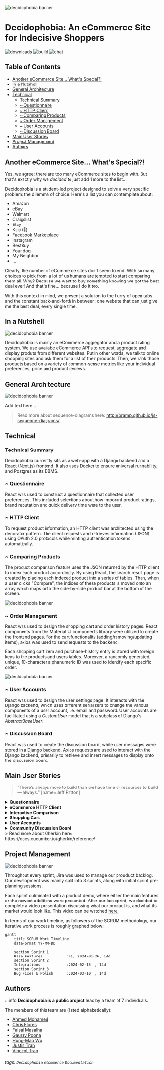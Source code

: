 <img src="README_images/decidophobia banner.png" alt="decidophobia banner"/>

**Decidophobia**: An eCommerce Site for Indecisive Shoppers 
===
![downloads](https://img.shields.io/github/downloads/atom/atom/total.svg)
![build](https://img.shields.io/appveyor/ci/:user/:repo.svg)
![chat](https://img.shields.io/discord/:serverId.svg)

## Table of Contents

<!-- TOC start (generated with https://github.com/derlin/bitdowntoc) -->

- [Another eCommerce Site... What's Special?!](#another-ecommerce-site-whats-special)
- [In a Nutshell](#in-a-nutshell)
- [General Architecture](#general-architecture)
- [Technical](#technical)
   * [Technical Summary](#technical-summary)
   * [~ Questionnaire](#-questionnaire)
   * [~ HTTP Client](#-http-client)
   * [~ Comparing Products](#-comparing-products)
   * [~ Order Management](#-order-management)
   * [~ User Accounts](#-user-accounts)
   * [~ Discussion Board](#-discussion-board)
- [Main User Stories](#main-user-stories)
- [Project Management](#project-management)
- [Authors](#authors)

<!-- TOC end -->

<!-- TOC --><a name="another-ecommerce-site-whats-special"></a>
## Another eCommerce Site... What's Special?!
Yes, we agree: there are too many eCommerce sites to begin with. But that's exactly why we *decided* to just add 1 more to the list...

Decidophobia is a student-led project designed to solve a very specific problem: the dilemma of choice. Here's a list you can contemplate about:
* Amazon
* eBay
* Walmart
* Craigslist
* Etsy
* Kijiji (🍁)
* Facebook Marketplace
* Instagram
* BestBuy
* Your dog
* My Neighbor
* ...

Clearly, the number of eCommerce sites don't seem to end. With so many choices to pick from, a lot of us humans are tempted to start comparing them all. Why? Because we want to buy something knowing we got the best deal ever! And that's fine... because I do it too. 

With this context in mind, we present a solution to the flurry of open tabs and the constant back-and-forth in between: one website that can just give me the best deal, every single time. 

<!-- TOC --><a name="in-a-nutshell"></a>
## In a Nutshell
<img src="README_images/home_screen.png" alt="decidophobia banner"/>

Decidophobia is mainly an eCommerce aggregator and a product rating system. We use availabe eCommerce API's to request, aggregate and display produts from different websites. Put in other words, we talk to online shopping sites and ask them for a list of their products. Then, we rank those products based on a variety of common-sense metrics like your individual preferences, price and product reviews. 


<!-- TOC --><a name="general-architecture"></a>
## General Architecture

<img src="README_images/general_architecture.png" alt="decidophobia banner"/>

Add text here...
> Read more about sequence-diagrams here: http://bramp.github.io/js-sequence-diagrams/

<!-- TOC --><a name="technical"></a>
## Technical
<!-- TOC --><a name="technical-summary"></a>
### Technical Summary
Decidophobia currently sits as a web-app with a Django backend and a React (Next.js) frontend. It also uses Docker to ensure universal runnability, and Postgres as its DBMS.

<!-- TOC --><a name="-questionnaire"></a>
### ~ Questionnaire
React was used to construct a questionnaire that collected user preferences. This included selections about how imporant product ratings, brand reputation and quick delivery time were to the user. 

<!-- TOC --><a name="-http-client"></a>
### ~ HTTP Client
To request product information, an HTTP client was architected using the decorator pattern. The client requests and retrieves information (JSON) using OAuth 2.0 protocols while minting authentication tokens automatically. 

<!-- TOC --><a name="-comparing-products"></a>
### ~ Comparing Products
The product comparison feature uses the JSON returned by the HTTP client to index each product accordingly. By using React, the search result page is created by placing each indexed product into a series of tables. Then, when a user clicks "Compare", the indices of these products is moved onto an array which maps onto the side-by-side product bar at the bottom of the screen. 

<img src="README_images/product_comparison.png" alt="decidophobia banner"/>

<!-- TOC --><a name="-order-management"></a>
### ~ Order Management
React was used to design the shopping cart and order history pages. React components from the Material UI components library were utilized to create the frontend pages. For the cart functionality (adding/removing/updating items), axios was used to send requests to the backend.

Each shopping cart item and purchase-history entry is stored with foreign keys to the products and users tables. Moreover, a randomly generated, unique, 10-character alphanumeric ID was used to identify each specific order.

<img src="README_images/shopping_cart.png" alt="decidophobia banner"/>

<!-- TOC --><a name="-user-accounts"></a>
### ~ User Accounts
React was used to design the user settings page. It interacts with the Django backend, which uses different serializers to change the various components of a user account, i.e. email and password. User accounts are facilitated using a *CustomUser* model that is a subclass of Django's *AbstractBaseUser*.

<!-- TOC --><a name="-discussion-board"></a>
### ~ Discussion Board
React was used to create the discussion board, while user messages were stored in a Django backend. Axios requests are used to interact with the Django backend, primarily to retrieve and insert messages to display onto the discussion board.

<!-- TOC --><a name="main-user-stories"></a>
## Main User Stories

> “There’s always more to build than we have time or resources to build — always.” [name=Jeff Patton]
<details> 
    <summary><strong>Questionnaire</strong></summary>
    
```gherkin=
Feature: Questionairre
  As an frequent shopper, I want to quickly select
  all my individual preferences like budget, favorite
  sites, and delivery time.
  
  Scenario: User arrives at the home page
    Given I clicked on "SearchFilter",
    Then I can toggle my unique preferences
    And get results that are curated appropriately.
```
</details>

<details>
    <summary><strong>eCommerce HTTP Client </strong></summary>
    
```gherkin=
Feature: eCommerce HTTP Client
  As an indecisive shopper, I want to see results 
  from all the eCommerce sites I request for. 
  
  Scenario: User types item name into the search bar
    Given I selected my preferred shopping sites,
    When I click "search"
    Then I will get a list of curated products.
```
</details>

<details>
    <summary><b>Interactive Comparison</b></summary>
    
```gherkin=
Feature: Interactive Comparison
  As a shopper on a budget, I want to interactively
  compare the main features of different products. 
  
  Scenario: User is directed to the search results
    Given I found a suitable product,
    When I click "Compare"
    Then I can compare products side-by-side.
```
</details>
<details>
<summary><b>Shopping Cart</b></summary>

```gherkin=
Feature: Shopping Cart
  As a casual shopper, I want to put items in my shopping cart
  because I want to manage items before I checkout.

  Scenario: User adds item to cart
    Given I'm a logged-in user
    When I go to the item page
    And I click "Add item to cart"
    Then the quantity of items in my cart should go up
    And my subtotal should increment accordingly.
```
</details>

<details>
    <summary><b>User Accounts</b></summary>
    
```gherkin=
Feature: User Accounts
  As an avid shopper, I want to be able to be able to change my
  user account information. 

  Scenario: I want to update my account information
    Given I am logged in
    When I navigate to the settings page
    And I click on the button to change my password, email, etc.
    Then the database will be updated with the new information
    And the changes will be reflected in the GUI
```
</details>

<details>
    <summary><b>Community Discussion Board</b></summary>
    
```gherkin=
Feature: Discussion Board
  As a shopper with FOMO, I want a place to interact with other 
    shoppers where I can discuss the best deals and sales in 
    the website.

  Scenario: I want to look for the hottest new deals
    Given I am logged in,
    When I navigate to the discussion board
    Then I find discussions about different, linked products.
```
</details>
> Read more about Gherkin here: https://docs.cucumber.io/gherkin/reference/


<!-- TOC --><a name="project-management"></a>
## Project Management
<img src="README_images/jira.png" alt="decidophobia banner"/>

Throughout every sprint, Jira was used to manage our prouduct backlog. Our development was mainly split into 3 sprints, along with initial sprint pre-planning sessions. 

Each sprint culminated with a product demo, where either the main features or the newest additions were presented. After our last sprint, we decided to complete a video presentation discussing what our product is, and what its market would look like. 
This video can be watched <a href="https://youtu.be/VAtVXeAbKok">here.</a>

In terms of our work timeline, as followers of the SCRUM methodology, our iterative work process is roughly graphed below:
```mermaid
gantt
    title SCRUM Work Timeline
    dateFormat YY-MM-DD

    section Sprint 1
    Base Features           :a1, 2024-01-26, 14d
    section Sprint 2
    Integrations            :2024-02-15  , 14d
    section Sprint 3
    Bug Fixes & Polish      :2024-03-10  , 14d
```

<!-- TOC --><a name="authors"></a>
## Authors

:::info
**Decidophobia is a public project** lead by a team of 7 individuals. 

The members of this team are (listed alphabetically):
- [Ahmed Mohamed](https://github.com/ahmed33033)
- [Chris Flores](https://github.com/cfstar188)
- [Faisal Masalha](https://github.com/TrueDescription)
- [Gaurav Poona](https://github.com/gaurav3247)
- [Hung-Mao Wu](https://github.com/wuhungmao)
- [Justin Tran](https://github.com/JustAProjectacc)
- [Vincent Tran](https://github.com/MintV-Vincent)



<!-- TOC --><a name="tags-decidophobia-ecommerce-documentation"></a>
###### tags: `Decidophobia` `eCommerce` `Documentation`

